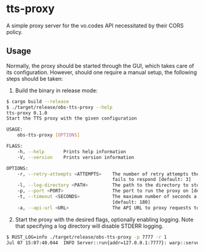 # tts-proxy

A simple proxy server for the vo.codes API necessitated by their CORS policy.

## Usage

Normally, the proxy should be started through the GUI, which takes care of its configuration. However, should one require a manual setup, the following steps should be taken:

1. Build the binary in release mode:

```bash
$ cargo build --release
$ ./target/release/obs-tts-proxy --help
tts-proxy 0.1.0
Start the TTS proxy with the given configuration

USAGE:
    obs-tts-proxy [OPTIONS]

FLAGS:
    -h, --help       Prints help information
    -V, --version    Prints version information

OPTIONS:
    -r, --retry-attempts <ATTEMPTS>    The number of retry attempts the proxy should make if the API
                                       fails to respond [default: 3]
    -l, --log-directory <PATH>         The path to the directory to store the logs in.
    -p, --port <PORT>                  The port to run the proxy on [default: 3031]
    -t, --timeout <SECONDS>            The maximum number of seconds a request to the API may take
                                       [default: 180]
    -a, --api-url <URL>                The API URL to proxy requests to [default:
```

2. Start the proxy with the desired flags, optionally enabling logging. Note that specifying a log directory will disable STDERR logging.

```bash
$ RUST_LOG=info ./target/release/obs-tts-proxy -p 7777 -r 1
Jul 07 15:07:40.044  INFO Server::run{addr=127.0.0.1:7777}: warp::server: listening on http://127.0.0.1:7777
```
